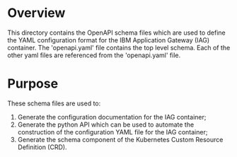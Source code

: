 # Overview

This directory contains the OpenAPI schema files which are used to define the YAML configuration format for the IBM Application Gateway (IAG) container.  The 'openapi.yaml' file contains the top level schema.  Each of the other yaml files are referenced from the 'openapi.yaml' file.

# Purpose
These schema files are used to:

1. Generate the configuration documentation for the IAG container;
2. Generate the python API which can be used to automate the construction of the configuration YAML file for the IAG container;
3. Generate the schema component of the Kubernetes Custom Resource Definition (CRD).

